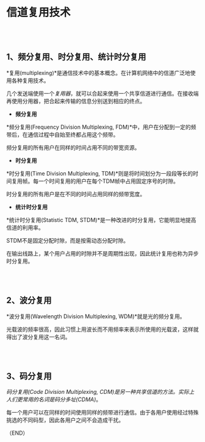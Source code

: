 # 信道复用技术    


<br />
<br />

## 1、频分复用、时分复用、统计时分复用    

*复用(multiplexing)*是通信技术中的基本概念。在计算机网络中的信道广泛地使用各种复用技术。    

几个发送端使用一个*复用器*，就可以合起来使用一个共享信道进行通信。在接收端再使用分用器，把合起来传输的信息分别送到相应的终点。    


- **频分复用**    

*频分复用(Frequency Division Multiplexing, FDM)*中，用户在分配到一定的频带后，在通信过程中自始至终都占用这个频带。    

频分复用的所有用户在同样的时间占用不同的带宽资源。    

- **时分复用**    

*时分复用(Time Division Multiplexing, TDM)*则是将时间划分为一段段等长的时间复用帧。每一个时间复用的用户在每个TDM帧中占用固定序号的时隙。    

时分复用的所有用户是在不同的时间占用同样的频带宽度。    

- **统计时分复用**    

*统计时分复用(Statistic TDM, STDM)*是一种改进的时分复用，它能明显地提高信道的利用率。  

STDM不是固定分配时隙，而是按需动态分配时隙。    

在输出线路上，某个用户占用的时隙并不是周期性出现，因此统计复用也称为异步时分复用。     


<br />
<br />

## 2、波分复用    

*波分复用(Wavelength Division Multiplexing, WDM)*就是光的频分复用。    

光载波的频率很高，因此习惯上用波长而不用频率来表示所使用的光载波，这样就得出了波分复用这一名词。    

<br />
<br />

## 3、码分复用    

*码分复用(Code Division Multiplexing, CDM)*是另一种共享信道的方法。实际上人们更常用的名词是*码分多址(CDMA)*。    

每一个用户可以在同样的时间使用同样的频带进行通信。由于各用户使用经过特殊挑选的不同码型，因此各用户之间不会造成干扰。    


（END）    